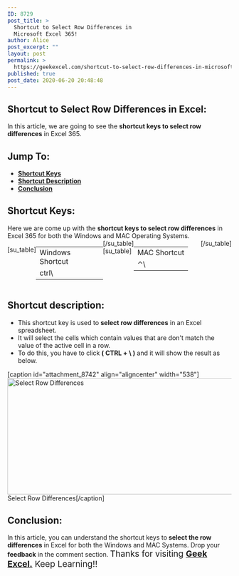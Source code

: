 ```yaml
---
ID: 8729
post_title: >
  Shortcut to Select Row Differences in
  Microsoft Excel 365!
author: Alice
post_excerpt: ""
layout: post
permalink: >
  https://geekexcel.com/shortcut-to-select-row-differences-in-microsoft-excel-365/
published: true
post_date: 2020-06-20 20:48:48
---
```

<h2>Shortcut to Select Row Differences in Excel:</h2>
In this article, we are going to see the <strong>shortcut keys to select row differences</strong> in Excel 365.
<h2>Jump To:</h2>
<ul>
 	<li><strong><a href="#1">Shortcut Keys</a></strong></li>
 	<li><strong><a href="#2">Shortcut Description</a></strong></li>
 	<li><strong><a href="#3">Conclusion</a></strong></li>
</ul>
<h2 id="1">Shortcut Keys:</h2>
Here we are come up with the <strong>shortcut keys to select row differences</strong> in Excel 365 for both the Windows and MAC Operating Systems.
<div style="display: flex;">

[su_table]
<table>
<tbody>
<tr>
<td>Windows Shortcut</td>
</tr>
<tr>
<td style="display: flex;"><span class="key-flex"><span class="win-key" style="width: 120px;"><span class="custom-span-key">ctrl</span></span></span><span class="key-flex"><span class="win-key"><span class="custom-span-key">\</span></span></span></td>
</tr>
</tbody>
</table>
[/su_table]
[su_table]
<table style="float: right;">
<tbody>
<tr>
<td>MAC Shortcut</td>
</tr>
<tr>
<td style="display: flex;"><span class="key-flex"><span class="mac-key"><span class="custom-span-key">⌃</span></span></span><span class="key-flex"><span class="mac-key"><span class="custom-span-key">\</span></span></span></td>
</tr>
</tbody>
</table>
[/su_table]

</div>
<h2 id="2">Shortcut description:</h2>
<ul>
 	<li>This shortcut key is used to <strong>select row differences</strong> in an Excel spreadsheet.</li>
 	<li>It will select the cells which contain values that are don't match the value of the active cell in a row.</li>
 	<li>To do this, you have to click <strong>( CTRL + \ )</strong> and it will show the result as below.</li>
</ul>
[caption id="attachment_8742" align="aligncenter" width="538"]<img class="size-full wp-image-8742" src="https://geekexcel.com/wp-content/uploads/2020/06/eWvY0g7-Imgur.gif" alt="Select Row Differences" width="538" height="261" /> Select Row Differences[/caption]
<h2 id="3">Conclusion:</h2>
In this article, you can understand the shortcut keys to<strong> select the row differences</strong> in Excel for both the Windows and MAC Systems. Drop your<strong> feedback</strong> in the comment section. <span style="font-size: 19px;">Thanks for visiting <strong><a href="https://geekexcel.com/">Geek Excel.</a></strong> Keep Learning!!</span>